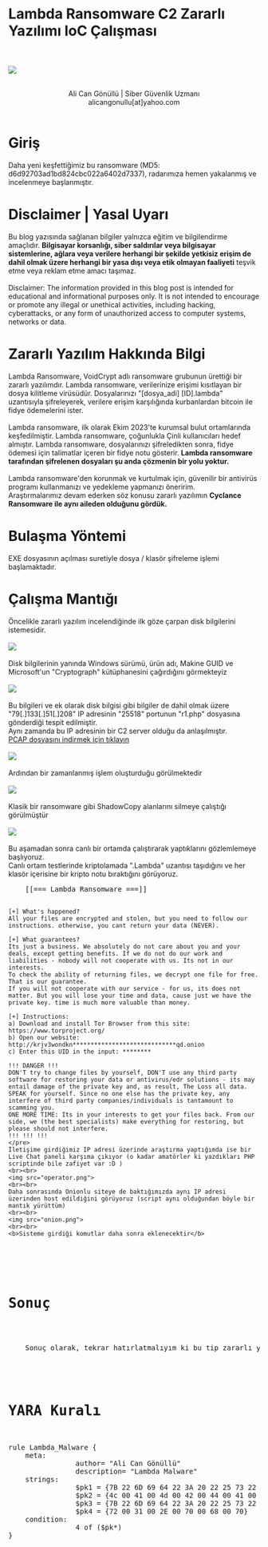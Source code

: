 # Lambda Ransomware C2 Zararlı Yazılımı IoC Çalışması

<br><br>
<img src="title_pic.png">
<br><br>
<center>Ali Can Gönüllü | Siber Güvenlik Uzmanı <br>alicangonullu[at]yahoo.com</center><br>

# Giriş
<p>
    Daha yeni keşfettiğimiz bu ransomware (MD5: d6d92703ad1bd824cbc022a6402d7337), radarımıza hemen yakalanmış ve incelenmeye başlanmıştır.<br>
</p>


# Disclaimer | Yasal Uyarı
<p>
  Bu blog yazısında sağlanan bilgiler yalnızca eğitim ve bilgilendirme amaçlıdır. <b>Bilgisayar korsanlığı, siber saldırılar veya bilgisayar sistemlerine, ağlara veya verilere herhangi bir şekilde yetkisiz erişim de dahil olmak üzere herhangi bir yasa dışı veya etik olmayan faaliyeti</b> teşvik etme veya reklam etme amacı taşımaz.
<br><br>
  Disclaimer: The information provided in this blog post is intended for educational and informational purposes only. It is not intended to encourage or promote any illegal or unethical activities, including hacking, cyberattacks, or any form of unauthorized access to computer systems, networks or data.
</p>

# Zararlı Yazılım Hakkında Bilgi
<p>
  Lambda Ransomware, VoidCrypt adlı ransomware grubunun ürettiği bir zararlı yazılımdır.
  Lambda ransomware, verilerinize erişimi kısıtlayan bir dosya kilitleme virüsüdür. Dosyalarınızı "[dosya_adi] [ID].lambda" uzantısıyla şifreleyerek, verilere erişim karşılığında kurbanlardan bitcoin ile fidye ödemelerini ister. 
  <br><br>
  Lambda ransomware, ilk olarak Ekim 2023'te kurumsal bulut ortamlarında keşfedilmiştir. Lambda ransomware, çoğunlukla Çinli kullanıcıları hedef almıştır. Lambda ransomware, dosyalarınızı şifreledikten sonra, fidye ödemesi için talimatlar içeren bir fidye notu gösterir. <b>Lambda ransomware tarafından şifrelenen dosyaları şu anda çözmenin bir yolu yoktur.</b>
  <br><br>
  Lambda ransomware'den korunmak ve kurtulmak için, güvenilir bir antivirüs programı kullanmanızı ve yedekleme yapmanızı öneririm.
  <br>
  Araştırmalarımız devam ederken söz konusu zararlı yazılımın <b>Cyclance Ransomware ile aynı aileden olduğunu gördük.</b>
</p>

# Bulaşma Yöntemi
<p>
    EXE dosyasının açılması suretiyle dosya / klasör şifreleme işlemi başlamaktadır.
</p>

# Çalışma Mantığı
<p>
    Öncelikle zararlı yazılım incelendiğinde ilk göze çarpan disk bilgilerini istemesidir.
    <br><br>
    <img src="disk_info.png">
    <br><br>
    Disk bilgilerinin yanında Windows sürümü, ürün adı, Makine GUID ve Microsoft'un "Cryptograph" kütüphanesini çağırdığını görmekteyiz
    <br><br>
    <img src="product_info.png">
    <br><br>
    Bu bilgileri ve ek olarak disk bilgisi gibi bilgiler de dahil olmak üzere "79[.]133[.]51[.]208" IP adresinin "25518" portunun "r1.php" dosyasına gönderdiği tespit edilmiştir.<br>
    Aynı zamanda bu IP adresinin bir C2 server olduğu da anlaşılmıştır.
    <br>
    <a href="lambda.pcapng1">PCAP dosyasını indirmek için tıklayın</a>
    <br><br>
    <img src="post_req.png">
    <br><br>
    Ardından bir zamanlanmış işlem oluşturduğu görülmektedir
    <br><br>
    <img src="schtask_hello_kitty.png">
    <br><br>
    Klasik bir ransomware gibi ShadowCopy alanlarını silmeye çalıştığı görülmüştür
    <br><br>
    <img src="shadowcopy_delete.png">
    <br><br>
    Bu aşamadan sonra canlı bir ortamda çalıştırarak yaptıklarını gözlemlemeye başlıyoruz.<br> Canlı ortam testlerinde kriptolamada ".Lambda" uzantısı taşıdığını ve her klasör içerisine bir kripto notu bıraktığını görüyoruz.<br>
    <pre>
    [[=== Lambda Ransomware ===]]

    [+] What's happened?
    All your files are encrypted and stolen, but you need to follow our instructions. otherwise, you cant return your data (NEVER).

    [+] What guarantees?
    Its just a business. We absolutely do not care about you and your deals, except getting benefits. If we do not do our work and liabilities - nobody will not cooperate with us. Its not in our interests.
    To check the ability of returning files, we decrypt one file for free. That is our guarantee.
    If you will not cooperate with our service - for us, its does not matter. But you will lose your time and data, cause just we have the private key. time is much more valuable than money.

    [+] Instructions:
    a) Download and install Tor Browser from this site: https://www.torproject.org/
    b) Open our website: http://krjv3wondkn*****************************qd.onion
    c) Enter this UID in the input: ********

    !!! DANGER !!!
    DON'T try to change files by yourself, DON'T use any third party software for restoring your data or antivirus/edr solutions - its may entail damage of the private key and, as result, The Loss all data.
    SPEAK for yourself. Since no one else has the private key, any interfere of third party companies/individuals is tantamount to scamming you.
    ONE MORE TIME: Its in your interests to get your files back. From our side, we (the best specialists) make everything for restoring, but please should not interfere.
    !!! !!! !!!
    </pre>
    İletişime girdiğimiz IP adresi üzerinde araştırma yaptığımda ise bir Live Chat paneli karşıma çıkıyor (o kadar amatörler ki yazdıkları PHP scriptinde bile zafiyet var :D )
    <br><br>
    <img src="operator.png">
    <br><br>
    Daha sonrasında Onionlu siteye de baktığımızda aynı IP adresi üzerinden host edildiğini görüyoruz (script aynı olduğundan böyle bir mantık yürüttüm)
    <br><br>
    <img src="onion.png">
    <br><br>
    <b>Sisteme girdiği komutlar daha sonra eklenecektir</b>
</p>

# Sonuç
<p>
    Sonuç olarak, tekrar hatırlatmalıyım ki bu tip zararlı yazılımlar çok tehlikelidir. Bu ransomware türlerine karşı tüm bilişim yetkilileri ve bilişim dışı çalışanlar bilgili olmalıdır.<br>
</p>

# YARA Kuralı
<pre>
rule Lambda_Malware {
	meta:
                author= "Ali Can Gönüllü"
                description= "Lambda Malware"
	strings:
                $pk1 = {7B 22 6D 69 64 22 3A 20 22 25 73 22 2C 22 75 69 64 22 3A 20 22 25 73 22 2C 22 76 65 72 22 3A 20 22 25 53 22 2C 22 73 74 61 74 5F 66 69 6C 65 73 5F 61 6C 6C 22 3A 20 22 25 6C 75 22 2C 22 73 74 61 74 5F 6E 6F 74 5F 65 6E 63 72 79 70 74 65 64 22 3A 20 22 25 6C 75 22 2C 22 73 74 61 74 5F 73 69 7A 65 22 3A 20 22 25 73 22 2C 22 65 78 65 63 75 74 69 6F 6E 5F 74 69 6D 65 22 3A 20 22 25 6C 75 22 7D}
                $pk2 = {4c 00 41 00 4d 00 42 00 44 00 41 00 5f 00 52 00 45 00 41 00 44 00 4d 00 45 00 2e 00 74 00 78 00 74}
                $pk3 = {7B 22 6D 69 64 22 3A 20 22 25 73 22 2C 22 75 69 64 22 3A 20 22 25 73 22 2C 22 76 65 72 22 3A 20 22 25 53 22 2C 22 6F 73 22 3A 20 22 25 53 22 2C 22 63 6F 6D 70 75 74 65 72 22 3A 20 22 25 53 22 2C 22 75 73 65 72 6E 61 6D 65 22 3A 20 22 25 53 22 2C 22 64 6F 6D 61 69 6E 22 3A 20 22 25 53 22 2C 20 22 61 72 63 68 22 3A 20 22 25 53 22 2C 22 65 6C 65 76 61 74 69 6F 6E 22 3A 20 22 25 6C 75 22 2C 20 25 53 7D}
                $pk4 = {72 00 31 00 2E 00 70 00 68 00 70}
	condition:
                4 of ($pk*)
}
</pre>